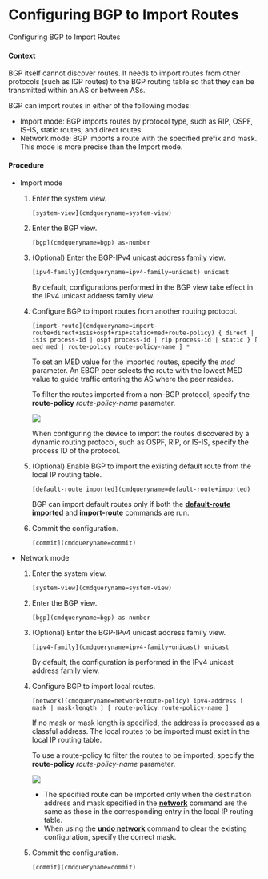 Configuring BGP to Import Routes
================================

Configuring BGP to Import Routes

#### Context

BGP itself cannot discover routes. It needs to import routes from other protocols (such as IGP routes) to the BGP routing table so that they can be transmitted within an AS or between ASs.

BGP can import routes in either of the following modes:

* Import mode: BGP imports routes by protocol type, such as RIP, OSPF, IS-IS, static routes, and direct routes.
* Network mode: BGP imports a route with the specified prefix and mask. This mode is more precise than the Import mode.

#### Procedure

* Import mode
  1. Enter the system view.
     
     
     ```
     [system-view](cmdqueryname=system-view)
     ```
  2. Enter the BGP view.
     
     
     ```
     [bgp](cmdqueryname=bgp) as-number
     ```
  3. (Optional) Enter the BGP-IPv4 unicast address family view.
     
     
     ```
     [ipv4-family](cmdqueryname=ipv4-family+unicast) unicast
     ```
     
     By default, configurations performed in the BGP view take effect in the IPv4 unicast address family view.
  4. Configure BGP to import routes from another routing protocol.
     
     
     ```
     [import-route](cmdqueryname=import-route+direct+isis+ospf+rip+static+med+route-policy) { direct | isis process-id | ospf process-id | rip process-id | static } [ med med | route-policy route-policy-name ] *
     ```
     
     To set an MED value for the imported routes, specify the *med* parameter. An EBGP peer selects the route with the lowest MED value to guide traffic entering the AS where the peer resides.
     
     To filter the routes imported from a non-BGP protocol, specify the **route-policy** *route-policy-name* parameter.
     
     ![](public_sys-resources/note_3.0-en-us.png) 
     
     When configuring the device to import the routes discovered by a dynamic routing protocol, such as OSPF, RIP,  or IS-IS, specify the process ID of the protocol.
  5. (Optional) Enable BGP to import the existing default route from the local IP routing table.
     
     
     ```
     [default-route imported](cmdqueryname=default-route+imported)
     ```
     
     BGP can import default routes only if both the [**default-route imported**](cmdqueryname=default-route+imported) and [**import-route**](cmdqueryname=import-route) commands are run.
  6. Commit the configuration.
     
     
     ```
     [commit](cmdqueryname=commit)
     ```
* Network mode
  1. Enter the system view.
     
     
     ```
     [system-view](cmdqueryname=system-view)
     ```
  2. Enter the BGP view.
     
     
     ```
     [bgp](cmdqueryname=bgp) as-number
     ```
  3. (Optional) Enter the BGP-IPv4 unicast address family view.
     
     
     ```
     [ipv4-family](cmdqueryname=ipv4-family+unicast) unicast
     ```
     
     By default, the configuration is performed in the IPv4 unicast address family view.
  4. Configure BGP to import local routes.
     
     
     ```
     [network](cmdqueryname=network+route-policy) ipv4-address [ mask | mask-length ] [ route-policy route-policy-name ]
     ```
     
     If no mask or mask length is specified, the address is processed as a classful address. The local routes to be imported must exist in the local IP routing table.
     
     To use a route-policy to filter the routes to be imported, specify the **route-policy** *route-policy-name* parameter.
     
     ![](public_sys-resources/note_3.0-en-us.png) 
     + The specified route can be imported only when the destination address and mask specified in the [**network**](cmdqueryname=network) command are the same as those in the corresponding entry in the local IP routing table.
     + When using the [**undo network**](cmdqueryname=undo+network) command to clear the existing configuration, specify the correct mask.
  5. Commit the configuration.
     
     
     ```
     [commit](cmdqueryname=commit)
     ```